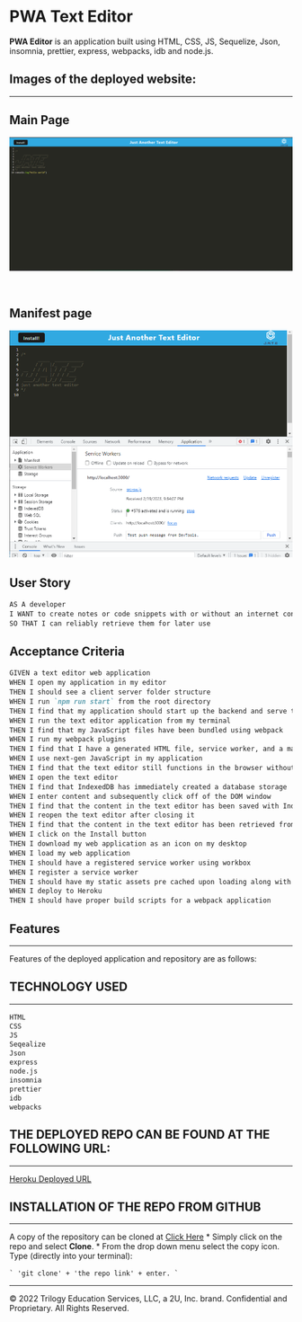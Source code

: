 # PWA Text Editor
**PWA Editor** is an application built using HTML, CSS, JS, Sequelize, Json, insomnia, prettier, express, webpacks, idb and node.js.


## Images of the deployed website:
***

## Main Page
![Main](client/src/images/jateMain.png)

<br>

## Manifest page
![Manifest Page](client/src/images/jateManifest.png)


## User Story

```md
AS A developer
I WANT to create notes or code snippets with or without an internet connection
SO THAT I can reliably retrieve them for later use
```

## Acceptance Criteria

```md
GIVEN a text editor web application
WHEN I open my application in my editor
THEN I should see a client server folder structure
WHEN I run `npm run start` from the root directory
THEN I find that my application should start up the backend and serve the client
WHEN I run the text editor application from my terminal
THEN I find that my JavaScript files have been bundled using webpack
WHEN I run my webpack plugins
THEN I find that I have a generated HTML file, service worker, and a manifest file
WHEN I use next-gen JavaScript in my application
THEN I find that the text editor still functions in the browser without errors
WHEN I open the text editor
THEN I find that IndexedDB has immediately created a database storage
WHEN I enter content and subsequently click off of the DOM window
THEN I find that the content in the text editor has been saved with IndexedDB
WHEN I reopen the text editor after closing it
THEN I find that the content in the text editor has been retrieved from our IndexedDB
WHEN I click on the Install button
THEN I download my web application as an icon on my desktop
WHEN I load my web application
THEN I should have a registered service worker using workbox
WHEN I register a service worker
THEN I should have my static assets pre cached upon loading along with subsequent pages and static assets
WHEN I deploy to Heroku
THEN I should have proper build scripts for a webpack application
```
 
  ## Features
  ***
  
  Features of the deployed application and repository are as follows:


  ## TECHNOLOGY USED
  ***
    HTML 
    CSS 
    JS 
    Seqealize
    Json 
    express 
    node.js
    insomnia
    prettier
    idb
    webpacks
 

## THE DEPLOYED REPO CAN BE FOUND AT THE FOLLOWING URL:
***

[Heroku Deployed URL](https://pwa-text-editor-ch19.herokuapp.com/)
  ## INSTALLATION OF THE REPO FROM GITHUB
  ***
  A copy of the repository can be cloned at 
  [Click 
  Here](https://github.com/Lycanchic/pwa-text-editor)
    * Simply click on the repo and select **Clone**. 
    * From the drop down menu select the copy icon. Type (directly into your terminal):
    
  
    ` 'git clone' + 'the repo link' + enter. `
     

- - -
© 2022 Trilogy Education Services, LLC, a 2U, Inc. brand. Confidential and Proprietary. All Rights Reserved.